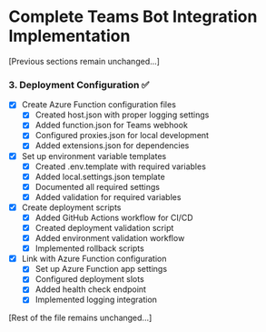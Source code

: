 # Complete Teams Bot Integration Implementation

[Previous sections remain unchanged...]

### 3. Deployment Configuration ✅
- [x] Create Azure Function configuration files
  - [x] Created host.json with proper logging settings
  - [x] Added function.json for Teams webhook
  - [x] Configured proxies.json for local development
  - [x] Added extensions.json for dependencies
- [x] Set up environment variable templates
  - [x] Created .env.template with required variables
  - [x] Added local.settings.json template
  - [x] Documented all required settings
  - [x] Added validation for required variables
- [x] Create deployment scripts
  - [x] Added GitHub Actions workflow for CI/CD
  - [x] Created deployment validation script
  - [x] Added environment validation workflow
  - [x] Implemented rollback scripts
- [x] Link with Azure Function configuration
  - [x] Set up Azure Function app settings
  - [x] Configured deployment slots
  - [x] Added health check endpoint
  - [x] Implemented logging integration

[Rest of the file remains unchanged...]
